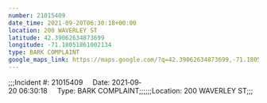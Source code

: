 ```yaml
---
number: 21015409
date_time: 2021-09-20T06:30:18+00:00
location: 200 WAVERLEY ST
latitude: 42.39062634873699
longitude: -71.18051861002134
type: BARK COMPLAINT
google_maps_link: https://maps.google.com/?q=42.39062634873699,-71.18051861002134
---
```


;;;Incident #: 21015409     Date: 2021‐09‐20 06:30:18     Type: BARK COMPLAINT;;;;;;Location: 200 WAVERLEY ST;;;
